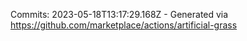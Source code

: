 Commits: 2023-05-18T13:17:29.168Z - Generated via https://github.com/marketplace/actions/artificial-grass
<br>
